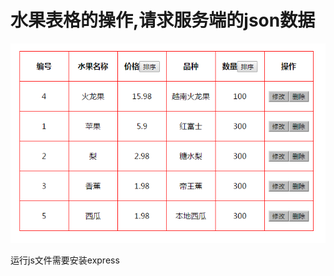 # 水果表格的操作,请求服务端的json数据

![效果图](https://github.com/butteryfling/nodedemos/blob/master/gettable/pic.png)

运行js文件需要安装express



